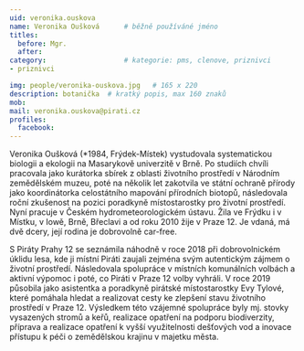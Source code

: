 ```yaml
---
uid: veronika.ouskova
name: Veronika Oušková  	# běžně používáné jméno
titles:
  before: Mgr.
  after:
category:                   # kategorie: pms, clenove, priznivci
- priznivci

img: people/veronika-ouskova.jpg   # 165 x 220
description: botanička  # kratký popis, max 160 znaků
mob: 
mail: veronika.ouskova@pirati.cz
profiles:
  facebook: 
---
```


Veronika Oušková (*1984, Frýdek-Místek) vystudovala systematickou biologii a ekologii na Masarykově univerzitě v Brně. Po studiích chvíli pracovala jako kurátorka sbírek z oblasti životního prostředí v Národním zemědělském muzeu, poté na několik let zakotvila ve státní ochraně přírody jako koordinátorka celostátního mapování přírodních biotopů, následovala roční zkušenost na pozici poradkyně místostarostky pro životní prostředí. Nyní pracuje v Českém hydrometeorologickém ústavu. Žila ve Frýdku i v Místku, v Iowě, Brně, Břeclavi a od roku 2010 žije v Praze 12. Je vdaná, má dvě dcery, její rodina je dobrovolně car-free.

S Piráty Prahy 12 se seznámila náhodně v roce 2018 při dobrovolnickém úklidu lesa, kde ji místní Piráti zaujali zejména svým autentickým zájmem o životní prostředí. Následovala spolupráce v místních komunálních volbách a aktivní výpomoc i poté, co Piráti v Praze 12 volby vyhráli. V roce 2019 působila jako asistentka a poradkyně pirátské místostarostky Evy Tylové, které pomáhala hledat a realizovat cesty ke zlepšení stavu životního prostředí v Praze 12. Výsledkem této vzájemné spolupráce byly mj. stovky vysazených stromů a keřů, realizace opatření na podporu biodiverzity, příprava a realizace opatření k vyšší využitelnosti dešťových vod a inovace přístupu k péči o zemědělskou krajinu v majetku města. 

